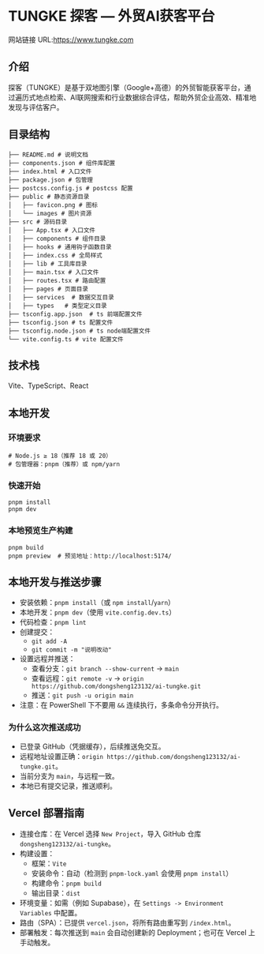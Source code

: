 # TUNGKE 探客 — 外贸AI获客平台
网站链接
    URL:https://www.tungke.com

## 介绍

探客（TUNGKE）是基于双地图引擎（Google+高德）的外贸智能获客平台，通过遍历式地点检索、AI联网搜索和行业数据综合评估，帮助外贸企业高效、精准地发现与评估客户。

## 目录结构

```
├── README.md # 说明文档
├── components.json # 组件库配置
├── index.html # 入口文件
├── package.json # 包管理
├── postcss.config.js # postcss 配置
├── public # 静态资源目录
│   ├── favicon.png # 图标
│   └── images # 图片资源
├── src # 源码目录
│   ├── App.tsx # 入口文件
│   ├── components # 组件目录
│   ├── hooks # 通用钩子函数目录
│   ├── index.css # 全局样式
│   ├── lib # 工具库目录
│   ├── main.tsx # 入口文件
│   ├── routes.tsx # 路由配置
│   ├── pages # 页面目录
│   ├── services  # 数据交互目录
│   ├── types   # 类型定义目录
├── tsconfig.app.json  # ts 前端配置文件
├── tsconfig.json # ts 配置文件
├── tsconfig.node.json # ts node端配置文件
└── vite.config.ts # vite 配置文件
```

## 技术栈

Vite、TypeScript、React

## 本地开发

### 环境要求

```
# Node.js ≥ 18（推荐 18 或 20）
# 包管理器：pnpm（推荐）或 npm/yarn
```

### 快速开始

```
pnpm install
pnpm dev
```

### 本地预览生产构建

```
pnpm build
pnpm preview  # 预览地址：http://localhost:5174/
```

## 本地开发与推送步骤

- 安装依赖：`pnpm install`（或 `npm install`/`yarn`）
- 本地开发：`pnpm dev`（使用 `vite.config.dev.ts`）
- 代码检查：`pnpm lint`
- 创建提交：
  - `git add -A`
  - `git commit -m "说明改动"`
- 设置远程并推送：
  - 查看分支：`git branch --show-current` → `main`
  - 查看远程：`git remote -v` → `origin https://github.com/dongsheng123132/ai-tungke.git`
  - 推送：`git push -u origin main`
- 注意：在 PowerShell 下不要用 `&&` 连续执行，多条命令分开执行。

### 为什么这次推送成功

- 已登录 GitHub（凭据缓存），后续推送免交互。
- 远程地址设置正确：`origin https://github.com/dongsheng123132/ai-tungke.git`。
- 当前分支为 `main`，与远程一致。
- 本地已有提交记录，推送顺利。

## Vercel 部署指南

- 连接仓库：在 Vercel 选择 `New Project`，导入 GitHub 仓库 `dongsheng123132/ai-tungke`。
- 构建设置：
  - 框架：`Vite`
  - 安装命令：自动（检测到 `pnpm-lock.yaml` 会使用 `pnpm install`）
  - 构建命令：`pnpm build`
  - 输出目录：`dist`
- 环境变量：如需（例如 Supabase），在 `Settings -> Environment Variables` 中配置。
- 路由（SPA）：已提供 `vercel.json`，将所有路由重写到 `/index.html`。
- 部署触发：每次推送到 `main` 会自动创建新的 Deployment；也可在 Vercel 上手动触发。
